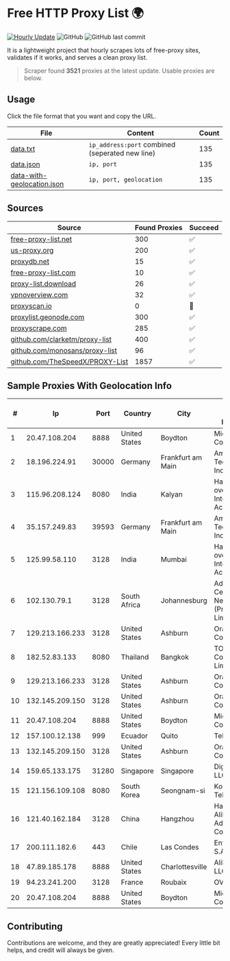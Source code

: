 
# Free HTTP Proxy List 🌍

[![Hourly Update](https://github.com/mertguvencli/http-proxy-list/actions/workflows/main.yml/badge.svg?branch=main)](https://github.com/mertguvencli/http-proxy-list/actions/workflows/main.yml)
![GitHub](https://img.shields.io/github/license/mertguvencli/http-proxy-list)
![GitHub last commit](https://img.shields.io/github/last-commit/mertguvencli/http-proxy-list)

It is a lightweight project that hourly scrapes lots of free-proxy sites, validates if it works, and serves a clean proxy list.


> Scraper found **3521** proxies at the latest update. Usable proxies are below.

## Usage

Click the file format that you want and copy the URL.


|File|Content|Count|
|----|-------|-----|
|[data.txt](https://raw.githubusercontent.com/mertguvencli/http-proxy-list/main/proxy-list/data.txt)|`ip_address:port` combined (seperated new line)|135|
|[data.json](https://raw.githubusercontent.com/mertguvencli/http-proxy-list/main/proxy-list/data.json)|`ip, port`|135|
|[data-with-geolocation.json](https://raw.githubusercontent.com/mertguvencli/http-proxy-list/main/proxy-list/data-with-geolocation.json)|`ip, port, geolocation`|135|

## Sources

|Source|Found Proxies|Succeed|
|------|-------------|-------|
|[free-proxy-list.net](https://free-proxy-list.net)|300|✅|
|[us-proxy.org](https://www.us-proxy.org)|200|✅|
|[proxydb.net](http://proxydb.net)|15|✅|
|[free-proxy-list.com](https://free-proxy-list.com/?page=&port=&type%5B%5D=http&type%5B%5D=https&up_time=0&search=Search)|10|✅|
|[proxy-list.download](https://www.proxy-list.download/HTTP)|26|✅|
|[vpnoverview.com](https://vpnoverview.com/privacy/anonymous-browsing/free-proxy-servers)|32|✅|
|[proxyscan.io](https://www.proxyscan.io)|0|🚫|
|[proxylist.geonode.com](https://proxylist.geonode.com/api/proxy-list?limit=300&page=1&sort_by=lastChecked&sort_type=desc&protocols=http,https)|300|✅|
|[proxyscrape.com](https://api.proxyscrape.com/v2/?request=displayproxies&protocol=http&timeout=10000&country=all&ssl=all&anonymity=all)|285|✅|
|[github.com/clarketm/proxy-list](https://raw.githubusercontent.com/clarketm/proxy-list/master/proxy-list-raw.txt)|400|✅|
|[github.com/monosans/proxy-list](https://raw.githubusercontent.com/monosans/proxy-list/main/proxies/http.txt)|96|✅|
|[github.com/TheSpeedX/PROXY-List](https://raw.githubusercontent.com/TheSpeedX/PROXY-List/master/http.txt)|1857|✅|


## Sample Proxies With Geolocation Info

|#|Ip|Port|Country|City|Internet Service Provider|
|-|--|----|-------|----|-------------------------|
|1|20.47.108.204|8888|United States|Boydton|Microsoft Corporation|
|2|18.196.224.91|30000|Germany|Frankfurt am Main|Amazon Technologies Inc.|
|3|115.96.208.124|8080|India|Kalyan|Hathway IP over Cable Internet Access|
|4|35.157.249.83|39593|Germany|Frankfurt am Main|Amazon Technologies Inc.|
|5|125.99.58.110|3128|India|Mumbai|Hathway IP over Cable Internet Access|
|6|102.130.79.1|3128|South Africa|Johannesburg|Adnexus Celerity Networks (Proprietary) Limited|
|7|129.213.166.233|3128|United States|Ashburn|Oracle Corporation|
|8|182.52.83.133|8080|Thailand|Bangkok|TOT Public Company Limited|
|9|129.213.166.233|3128|United States|Ashburn|Oracle Corporation|
|10|132.145.209.150|3128|United States|Ashburn|Oracle Corporation|
|11|20.47.108.204|8888|United States|Boydton|Microsoft Corporation|
|12|157.100.12.138|999|Ecuador|Quito|Telconet S.A|
|13|132.145.209.150|3128|United States|Ashburn|Oracle Corporation|
|14|159.65.133.175|31280|Singapore|Singapore|DigitalOcean, LLC|
|15|121.156.109.108|8080|South Korea|Seongnam-si|Korea Telecom|
|16|121.40.162.184|3128|China|Hangzhou|Hangzhou Alibaba Advertising Co|
|17|200.111.182.6|443|Chile|Las Condes|Entel Chile S.A.|
|18|47.89.185.178|8888|United States|Charlottesville|Alibaba.com LLC|
|19|94.23.241.200|3128|France|Roubaix|OVH SAS|
|20|20.47.108.204|8888|United States|Boydton|Microsoft Corporation|



## Contributing

Contributions are welcome, and they are greatly appreciated! Every
little bit helps, and credit will always be given.

